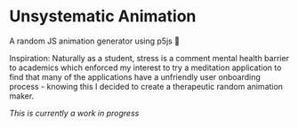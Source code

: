 # Unsystematic Animation
A random JS animation generator using p5js 🎨

Inspiration: Naturally as a student, stress is a comment mental health barrier to academics which enforced my interest to try a meditation application to find that many of the applications have a unfriendly user onboarding process - knowing this I decided to create a therapeutic random animation maker. 

*This is currently a work in progress*
